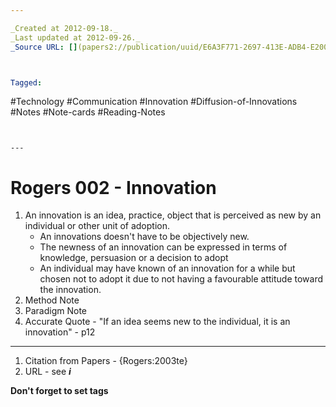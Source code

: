 ```yaml
---

_Created at 2012-09-18._
_Last updated at 2012-09-26._
_Source URL: [](papers2://publication/uuid/E6A3F771-2697-413E-ADB4-E20008C37521)._



Tagged: 
```
#Technology #Communication #Innovation #Diffusion-of-Innovations #Notes #Note-cards #Reading-Notes
```


---
```


# Rogers 002 - Innovation


1.  An innovation is an idea, practice, object that is perceived as new by an individual or other unit of adoption.
    *   An innovations doesn't have to be objectively new.
    *   The newness of an innovation can be expressed in terms of knowledge, persuasion or a decision to adopt
    *   An individual may have known of an innovation for a while but chosen not to adopt it due to not having a favourable attitude toward the innovation.
2.  Method Note
3.  Paradigm Note
4.  Accurate Quote - "If an idea seems new to the individual, it is an innovation" - p12

* * *

1.  Citation from Papers - {Rogers:2003te}
2.  URL - see _**i**_

**Don't forget to set tags**


